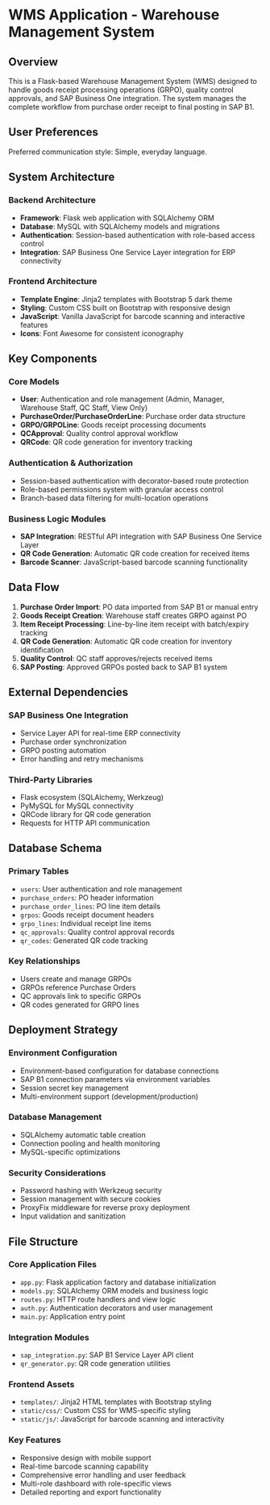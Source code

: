 # WMS Application - Warehouse Management System

## Overview

This is a Flask-based Warehouse Management System (WMS) designed to handle goods receipt processing operations (GRPO), quality control approvals, and SAP Business One integration. The system manages the complete workflow from purchase order receipt to final posting in SAP B1.

## User Preferences

Preferred communication style: Simple, everyday language.

## System Architecture

### Backend Architecture
- **Framework**: Flask web application with SQLAlchemy ORM
- **Database**: MySQL with SQLAlchemy models and migrations
- **Authentication**: Session-based authentication with role-based access control
- **Integration**: SAP Business One Service Layer integration for ERP connectivity

### Frontend Architecture
- **Template Engine**: Jinja2 templates with Bootstrap 5 dark theme
- **Styling**: Custom CSS built on Bootstrap with responsive design
- **JavaScript**: Vanilla JavaScript for barcode scanning and interactive features
- **Icons**: Font Awesome for consistent iconography

## Key Components

### Core Models
- **User**: Authentication and role management (Admin, Manager, Warehouse Staff, QC Staff, View Only)
- **PurchaseOrder/PurchaseOrderLine**: Purchase order data structure
- **GRPO/GRPOLine**: Goods receipt processing documents
- **QCApproval**: Quality control approval workflow
- **QRCode**: QR code generation for inventory tracking

### Authentication & Authorization
- Session-based authentication with decorator-based route protection
- Role-based permissions system with granular access control
- Branch-based data filtering for multi-location operations

### Business Logic Modules
- **SAP Integration**: RESTful API integration with SAP Business One Service Layer
- **QR Code Generation**: Automatic QR code creation for received items
- **Barcode Scanner**: JavaScript-based barcode scanning functionality

## Data Flow

1. **Purchase Order Import**: PO data imported from SAP B1 or manual entry
2. **Goods Receipt Creation**: Warehouse staff creates GRPO against PO
3. **Item Receipt Processing**: Line-by-line item receipt with batch/expiry tracking
4. **QR Code Generation**: Automatic QR code creation for inventory identification
5. **Quality Control**: QC staff approves/rejects received items
6. **SAP Posting**: Approved GRPOs posted back to SAP B1 system

## External Dependencies

### SAP Business One Integration
- Service Layer API for real-time ERP connectivity
- Purchase order synchronization
- GRPO posting automation
- Error handling and retry mechanisms

### Third-Party Libraries
- Flask ecosystem (SQLAlchemy, Werkzeug)
- PyMySQL for MySQL connectivity
- QRCode library for QR code generation
- Requests for HTTP API communication

## Database Schema

### Primary Tables
- `users`: User authentication and role management
- `purchase_orders`: PO header information
- `purchase_order_lines`: PO line item details
- `grpos`: Goods receipt document headers
- `grpo_lines`: Individual receipt line items
- `qc_approvals`: Quality control approval records
- `qr_codes`: Generated QR code tracking

### Key Relationships
- Users create and manage GRPOs
- GRPOs reference Purchase Orders
- QC approvals link to specific GRPOs
- QR codes generated for GRPO lines

## Deployment Strategy

### Environment Configuration
- Environment-based configuration for database connections
- SAP B1 connection parameters via environment variables
- Session secret key management
- Multi-environment support (development/production)

### Database Management
- SQLAlchemy automatic table creation
- Connection pooling and health monitoring
- MySQL-specific optimizations

### Security Considerations
- Password hashing with Werkzeug security
- Session management with secure cookies
- ProxyFix middleware for reverse proxy deployment
- Input validation and sanitization

## File Structure

### Core Application Files
- `app.py`: Flask application factory and database initialization
- `models.py`: SQLAlchemy ORM models and business logic
- `routes.py`: HTTP route handlers and view logic
- `auth.py`: Authentication decorators and user management
- `main.py`: Application entry point

### Integration Modules
- `sap_integration.py`: SAP B1 Service Layer API client
- `qr_generator.py`: QR code generation utilities

### Frontend Assets
- `templates/`: Jinja2 HTML templates with Bootstrap styling
- `static/css/`: Custom CSS for WMS-specific styling
- `static/js/`: JavaScript for barcode scanning and interactivity

### Key Features
- Responsive design with mobile support
- Real-time barcode scanning capability
- Comprehensive error handling and user feedback
- Multi-role dashboard with role-specific views
- Detailed reporting and export functionality